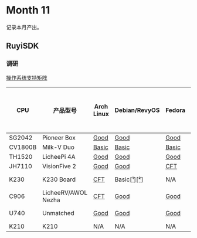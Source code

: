 # Month 11

记录本月产出。

## RuyiSDK

### 调研

[操作系统支持矩阵](https://gitee.com/KevinMX/RISCV_Board_OS_Supported_Matrix)

| CPU     | 产品型号            | Arch Linux                                                   | Debian/RevyOS                                                                                                                                                        | Fedora                                                                                                    | FreeBSD                                                                                                                              | Gentoo                                                                              | openAnolis | OpenBSD                                                                       | openCloudOS | openEuler                                                                                                              | OpenHarmony | openKylin                                                                                                                              | openSUSE                                                             | Ubuntu                                                                                                                                                               | Tina-Linux                                            | Android 13                                              | Armbian                                                                                                                                      | BuildRoot                                               | 自定制的 Linux 操作系统 | Huawei LiteOS | FreeRTOS                                                | RT-Thread                                                              | Zephyr                                                                 | OpenWRT                                                                                                      | ThreadX |
|---------|---------------------|--------------------------------------------------------------|----------------------------------------------------------------------------------------------------------------------------------------------------------------------|-----------------------------------------------------------------------------------------------------------|--------------------------------------------------------------------------------------------------------------------------------------|-------------------------------------------------------------------------------------|------------|-------------------------------------------------------------------------------|-------------|------------------------------------------------------------------------------------------------------------------------|-------------|----------------------------------------------------------------------------------------------------------------------------------------|----------------------------------------------------------------------|----------------------------------------------------------------------------------------------------------------------------------------------------------------------|-------------------------------------------------------|---------------------------------------------------------|----------------------------------------------------------------------------------------------------------------------------------------------|---------------------------------------------------------|-------------------------|---------------|---------------------------------------------------------|------------------------------------------------------------------------|------------------------------------------------------------------------|--------------------------------------------------------------------------------------------------------------|---------|
| SG2042  | Pioneer Box         | [Good](https://archriscv.felixc.at/)                         | [Good](https://docs.revyos.dev/)                                                                                                                                     | [Good](https://milkv.io/zh/docs/pioneer/getting-started/download)                                         | N/A                                                                                                                                  | Good                                                                                | N/A        | N/A                                                                           | WIP         | [Good](https://mirror.iscas.ac.cn/openeuler-sig-riscv/openEuler-RISC-V/preview/openEuler-23.09-V1-riscv64/SG2042/)     | WIP         | [Good](https://docs.openkylin.top/zh/%E7%A4%BE%E5%8C%BA%E5%BC%80%E5%8F%91%E6%8C%87%E5%8D%97/riscv%E4%B8%8A%E5%AE%89%E8%A3%85openKylin) | N/A                                                                  | N/A                                                                                                                                                                  | N/A                                                   | N/A                                                     | N/A                                                                                                                                          | N/A                                                     | N/A                     | N/A           | N/A                                                     | N/A                                                                    | N/A                                                                    | N/A                                                                                                          | N/A     |
| CV1800B | Milk-V Duo          | [Basic](https://archriscv.felixc.at/)                        | [Basic](https://community.milkv.io/t/milkv-duo-duo-debian-full-7z-519m-download/862)                                                                                 | [Basic](https://github.com/chainsx/fedora-riscv-builder/releases)                                         | N/A                                                                                                                                  | [CFT](https://community.milkv.io/t/gentoo-on-the-milkv-duo/890)                     | N/A        | N/A                                                                           | N/A         | [Basic](https://forum.sophgo.com/t/milk-v-duo-milkv-duo-openeuler-risc-v/164)                                          | N/A         | N/A                                                                                                                                    | N/A                                                                  | N/A                                                                                                                                                                  | N/A                                                   | N/A                                                     | N/A                                                                                                                                          | [Basic](https://github.com/milkv-duo/duo-buildroot-sdk) | N/A                     | N/A           | [Basic](https://github.com/milkv-duo/duo-buildroot-sdk) | [Basic](https://github.com/RT-Thread/rt-thread/tree/master/bsp/cvitek) | N/A                                                                    | [WIP](https://github.com/luyanaa/openwrt/tree/cv1800b)                                                       | N/A     |
| TH1520  | LicheePi 4A         | [Good](https://archriscv.felixc.at/)                         | [Good](https://docs.revyos.dev/)                                                                                                                                     | [Good](https://fedoraproject.org/wiki/Architectures/RISC-V/T-Head)                                        | N/A                                                                                                                                  | [Good](https://wiki.gentoo.org/wiki/User:Dlan/RISC-V/TH1520)                        | Good       | N/A                                                                           | N/A         | [Good](https://mirror.iscas.ac.cn/openeuler-sig-riscv/openEuler-RISC-V/preview/openEuler-23.09-V1-riscv64/lpi4a/)      | WIP         | [Good](https://www.openkylin.top/downloads/index-cn.html)                                                                              | N/A                                                                  | [WIP](https://wiki.sipeed.com/hardware/zh/lichee/th1520/lpi4a/3_images.html#Ubuntu)                                                                                  | N/A                                                   | N/A                                                     | [Good](https://wiki.sipeed.com/hardware/zh/lichee/th1520/lpi4a/3_images.html#armbian-%28official-build-framework%2C-use-RV64GC-toolchain%29) | N/A                                                     | N/A                     | N/A           | N/A                                                     | N/A                                                                    | N/A                                                                    | [Basic](https://github.com/chainsx/openwrt-th1520)                                                           | N/A     |
| JH7110  | VisionFive 2        | [Good](https://archriscv.felixc.at/)                         | [Good](https://github.com/starfive-tech/VisionFive2/releases/)                                                                                                       | [CFT](https://fedoraproject.org/wiki/Architectures/RISC-V/Installing#Boot_the_image_on_physical_hardware) | [Basic](https://github.com/KyL0N/freebsd-vf2)                                                                                        | [Good](https://wiki.gentoo.org/wiki/Embedded_Handbook/Boards/StarFive_VisionFive_2) | CFT        | [Basic](https://gist.github.com/csgordon/74658096f7838382b40bd64e11f6983e)    | N/A         | [Good](https://gitee.com/openeuler/RISC-V/blob/master/release/openEuler-23.03/Installation_Book/Visionfive2/README.md) | WIP         | [Good](https://www.openkylin.top/downloads/index-cn.html)                                                                              | [CFT](https://en.opensuse.org/HCL:VisionFive2)                       | [Good](https://wiki.ubuntu.com/RISC-V/StarFive%20VisionFive%202)                                                                                                     | N/A                                                   | [WIP](https://rvspace.org/en/project/VisionFive_2_AOSP) | [CFT](https://www.armbian.com/visionfive2/)                                                                                                  | [Basic](https://github.com/starfive-tech/VisionFive2)   | N/A                     | N/A           | N/A                                                     | [Basic](https://github.com/starfive-tech/VisionFive2)                  | N/A                                                                    | [Basic](https://github.com/starfive-tech/openwrt)                                                            | N/A     |
| K230    | K230 Board          | [CFT](https://archriscv.felixc.at/)                          | Basic[[¹]](https://developer.canaan-creative.com/k230/dev/zh/CanMV_K230_%E6%95%99%E7%A8%8B.html#linux-rt-smart)[[²]](https://developer.canaan-creative.com/resource) | N/A                                                                                                       | N/A                                                                                                                                  | Basic                                                                               | CFT        | CFT                                                                           | CFT         | CFT                                                                                                                    | N/A         | N/A                                                                                                                                    | N/A                                                                  | Basic[[¹]](https://developer.canaan-creative.com/k230/dev/zh/CanMV_K230_%E6%95%99%E7%A8%8B.html#linux-rt-smart)[[²]](https://developer.canaan-creative.com/resource) | N/A                                                   | N/A                                                     | N/A                                                                                                                                          | N/A                                                     | N/A                     | N/A           | N/A                                                     | Good                                                                   | N/A                                                                    | CFT                                                                                                          | N/A     |
| C906    | LicheeRV/AWOL Nezha | [CFT](https://github.com/sehraf/d1-riscv-arch-image-builder) | [Good](https://wiki.sipeed.com/hardware/zh/lichee/RV/flash.html)                                                                                                     | [Good](https://fedoraproject.org/wiki/Architectures/RISC-V/Allwinner)                                     | N/A                                                                                                                                  | CFT                                                                                 | CFT        | N/A                                                                           | N/A         | [Good](https://gitee.com/openeuler/RISC-V/tree/master/release/openEuler-23.03/Installation_Book/D1_and_Licheerv)       | N/A         | N/A                                                                                                                                    | N/A                                                                  | Good[[¹]](https://wiki.ubuntu.com/RISC-V)[[²]](https://cdimage.ubuntu.com/releases/23.10/release/)                                                                   | [Basic](https://d1.docs.aw-ol.com/study/study_1tina/) | N/A                                                     | N/A                                                                                                                                          | N/A                                                     | N/A                     | N/A           | N/A                                                     | N/A                                                                    | N/A                                                                    | Basic                                                                                                        | N/A     |
| U740    | Unmatched           | [Good](https://archriscv.felixc.at/)                         | [Good](https://wiki.debian.org/InstallingDebianOn/SiFive/%20HiFiveUnmatched)                                                                                         | [Good](https://dl.fedoraproject.org/pub/alt/risc-v/disk_images/)                                          | Good[[¹]](https://wiki.freebsd.org/riscv/HiFiveUnmatched)[[²]](https://download.freebsd.org/releases/riscv/riscv64/ISO-IMAGES/14.0/) | [Good](https://wiki.gentoo.org/wiki/Embedded_systems/RISC-V_hardware_list)          | N/A        | [Good](https://ftp.openbsd.org/pub/OpenBSD/snapshots/riscv64/INSTALL.riscv64) | N/A         | [Good](https://gitee.com/yunxiangluo/openeuler-riscv-2303-test/tree/master/Installation_Book/Unmatched)                | WIP         | [Good](https://docs.openkylin.top/zh/%E7%A4%BE%E5%8C%BA%E5%BC%80%E5%8F%91%E6%8C%87%E5%8D%97/riscv%E4%B8%8A%E5%AE%89%E8%A3%85openKylin) | [Good](https://download.opensuse.org/ports/riscv/tumbleweed/images/) | Good[[¹]](https://wiki.ubuntu.com/RISC-V/SiFive%20HiFive%20Unmatched)[[²]](https://cdimage.ubuntu.com/releases/23.10/release/)                                       | N/A                                                   | N/A                                                     | [CFH](https://www.armbian.com/sifive-unmatched/)                                                                                             | N/A                                                     | N/A                     | N/A           | N/A                                                     | N/A                                                                    | [Basic](https://docs.zephyrproject.org/latest/boards/riscv/index.html) | [Basic](https://firmware-selector.openwrt.org/?version=23.05.2&target=sifiveu%2Fgeneric&id=sifive_unmatched) | N/A     |
| K210    | K210                | N/A                                                          | N/A                                                                                                                                                                  | N/A                                                                                                       | N/A                                                                                                                                  | N/A                                                                                 | N/A        | N/A                                                                           | N/A         | N/A                                                                                                                    | N/A         | N/A                                                                                                                                    | N/A                                                                  | N/A                                                                                                                                                                  | N/A                                                   | N/A                                                     | N/A                                                                                                                                          | N/A                                                     | N/A                     | N/A           | CFT                                                     | CFT                                                                    | CFT                                                                    | CFT                                                                                                          | N/A     |

